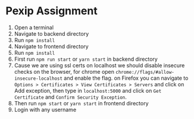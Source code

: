 # Pexip Assignment

1. Open a terminal
2. Navigate to backend directory
3. Run `npm install`
4. Navigate to frontend directory
5. Run `npm install`
6. First run `npm run start` or `yarn start` in backend directory
8. Cause we are using ssl certs on localhost we should disable insecure checks
on the browser, for chrome open `chrome://flags/#allow-insecure-localhost` and enable the flag.
on Firefox you can navigate to `Options > Certificates > View Certificates > Servers` and click on
Add exception, then type in `localhost:5000` and click on `Get Certificate` and `Confirm Security Exception`.
7. Then run `npm start` or `yarn start` in frontend directory
8. Login with any username
